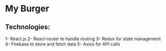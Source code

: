 # My Burger

## Technologies:
1- React.js
2- React-router to handle routing
3- Redux for state management
4- Firebase to store and fetch data
5- Axios for API calls 
